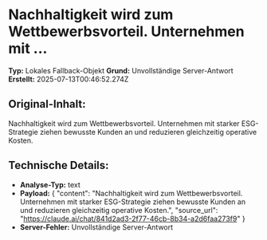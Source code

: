 # Nachhaltigkeit wird zum Wettbewerbsvorteil. Unternehmen mit ...

**Typ:** Lokales Fallback-Objekt
**Grund:** Unvollständige Server-Antwort
**Erstellt:** 2025-07-13T00:46:52.274Z

## Original-Inhalt:

Nachhaltigkeit wird zum Wettbewerbsvorteil. Unternehmen mit starker ESG-Strategie ziehen bewusste Kunden an und reduzieren gleichzeitig operative Kosten.

## Technische Details:

- **Analyse-Typ:** text
- **Payload:** {
  "content": "Nachhaltigkeit wird zum Wettbewerbsvorteil. Unternehmen mit starker ESG-Strategie ziehen bewusste Kunden an und reduzieren gleichzeitig operative Kosten.",
  "source_url": "https://claude.ai/chat/841d2ad3-2f77-46cb-8b34-a2d6faa273f9"
}
- **Server-Fehler:** Unvollständige Server-Antwort